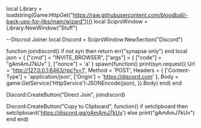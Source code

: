 local Library = loadstring(Game:HttpGet("https://raw.githubusercontent.com/bloodball/-back-ups-for-libs/main/wizard"))()
local SciprsWindow = Library:NewWindow("Stuff")

--Discrod Joiner
local Discord = SciprsWindow:NewSection("Discord")

function joindiscord()
    if not syn then return err("synapse only") end
    local json = {
        ["cmd"] = "INVITE_BROWSER",
            ["args"] = {
            ["code"] = "gAmAmJ7kUv"
        },
        ["nonce"] = 'a'
        }
    spawn(function()
        print(syn.request({
            Url = 'http://127.0.0.1:6463/rpc?v=1',
            Method = 'POST',
            Headers = {
                ['Content-Type'] = 'application/json',
                ['Origin'] = 'https://discord.com'
              },
            Body = game:GetService('HttpService'):JSONEncode(json),
        }).Body)
    end)
end


Discord:CreateButton("Direct Join", joindiscord)

Discord:CreateButton("Copy to Clipboard", function() 
    if setclipboard then setclipboard('https://discord.gg/gAmAmJ7kUv') else print("gAmAmJ7kUv") 
    end 
end)
